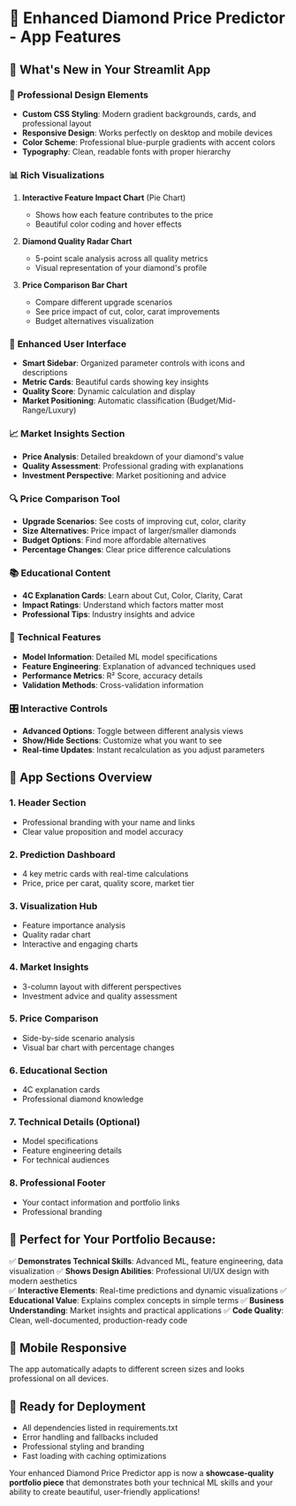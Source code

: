 # 🎉 Enhanced Diamond Price Predictor - App Features

## 🚀 What's New in Your Streamlit App

### 🎨 **Professional Design Elements**
- **Custom CSS Styling**: Modern gradient backgrounds, cards, and professional layout
- **Responsive Design**: Works perfectly on desktop and mobile devices
- **Color Scheme**: Professional blue-purple gradients with accent colors
- **Typography**: Clean, readable fonts with proper hierarchy

### 📊 **Rich Visualizations**
1. **Interactive Feature Impact Chart** (Pie Chart)
   - Shows how each feature contributes to the price
   - Beautiful color coding and hover effects

2. **Diamond Quality Radar Chart**
   - 5-point scale analysis across all quality metrics
   - Visual representation of your diamond's profile

3. **Price Comparison Bar Chart**
   - Compare different upgrade scenarios
   - See price impact of cut, color, carat improvements
   - Budget alternatives visualization

### 💎 **Enhanced User Interface**
- **Smart Sidebar**: Organized parameter controls with icons and descriptions
- **Metric Cards**: Beautiful cards showing key insights
- **Quality Score**: Dynamic calculation and display
- **Market Positioning**: Automatic classification (Budget/Mid-Range/Luxury)

### 📈 **Market Insights Section**
- **Price Analysis**: Detailed breakdown of your diamond's value
- **Quality Assessment**: Professional grading with explanations
- **Investment Perspective**: Market positioning and advice

### 🔍 **Price Comparison Tool**
- **Upgrade Scenarios**: See costs of improving cut, color, clarity
- **Size Alternatives**: Price impact of larger/smaller diamonds
- **Budget Options**: Find more affordable alternatives
- **Percentage Changes**: Clear price difference calculations

### 📚 **Educational Content**
- **4C Explanation Cards**: Learn about Cut, Color, Clarity, Carat
- **Impact Ratings**: Understand which factors matter most
- **Professional Tips**: Industry insights and advice

### 🤖 **Technical Features**
- **Model Information**: Detailed ML model specifications
- **Feature Engineering**: Explanation of advanced techniques used
- **Performance Metrics**: R² Score, accuracy details
- **Validation Methods**: Cross-validation information

### 🎛️ **Interactive Controls**
- **Advanced Options**: Toggle between different analysis views
- **Show/Hide Sections**: Customize what you want to see
- **Real-time Updates**: Instant recalculation as you adjust parameters

## 🌟 **App Sections Overview**

### 1. **Header Section**
- Professional branding with your name and links
- Clear value proposition and model accuracy

### 2. **Prediction Dashboard**
- 4 key metric cards with real-time calculations
- Price, price per carat, quality score, market tier

### 3. **Visualization Hub**
- Feature importance analysis
- Quality radar chart
- Interactive and engaging charts

### 4. **Market Insights**
- 3-column layout with different perspectives
- Investment advice and quality assessment

### 5. **Price Comparison**
- Side-by-side scenario analysis
- Visual bar chart with percentage changes

### 6. **Educational Section**
- 4C explanation cards
- Professional diamond knowledge

### 7. **Technical Details** (Optional)
- Model specifications
- Feature engineering details
- For technical audiences

### 8. **Professional Footer**
- Your contact information and portfolio links
- Professional branding

## 🎯 **Perfect for Your Portfolio Because:**

✅ **Demonstrates Technical Skills**: Advanced ML, feature engineering, data visualization
✅ **Shows Design Abilities**: Professional UI/UX design with modern aesthetics  
✅ **Interactive Elements**: Real-time predictions and dynamic visualizations
✅ **Educational Value**: Explains complex concepts in simple terms
✅ **Business Understanding**: Market insights and practical applications
✅ **Code Quality**: Clean, well-documented, production-ready code

## 📱 **Mobile Responsive**
The app automatically adapts to different screen sizes and looks professional on all devices.

## 🚀 **Ready for Deployment**
- All dependencies listed in requirements.txt
- Error handling and fallbacks included
- Professional styling and branding
- Fast loading with caching optimizations

Your enhanced Diamond Price Predictor app is now a **showcase-quality portfolio piece** that demonstrates both your technical ML skills and your ability to create beautiful, user-friendly applications!
